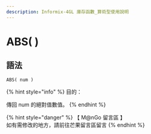 ```yaml
---
description: Informix-4GL 庫存函數_算術型使用說明
---
```


# ABS( )

## 語法

```
ABS( num )
```

{% hint style="info" %}
目的：

傳回 num 的絕對值數值。
{% endhint %}

{% hint style="danger" %}
【 M@nGo 留言區 】\
如有需修改的地方，請前往芒果留言區留言
{% endhint %}
